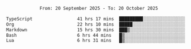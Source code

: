 <div align="center">
<p style="text-align: center;">
<!--START_SECTION:waka-->

```txt
From: 20 September 2025 - To: 20 October 2025

TypeScript                 41 hrs 17 mins  █████████░░░░░░░░░░░░░░░░   36.38 %
Org                        22 hrs 10 mins  █████░░░░░░░░░░░░░░░░░░░░   19.54 %
Markdown                   15 hrs 30 mins  ███▒░░░░░░░░░░░░░░░░░░░░░   13.67 %
Bash                       6 hrs 44 mins   █▒░░░░░░░░░░░░░░░░░░░░░░░   05.95 %
Lua                        6 hrs 31 mins   █▒░░░░░░░░░░░░░░░░░░░░░░░   05.74 %
```

<!--END_SECTION:waka-->
</p>
</div>
